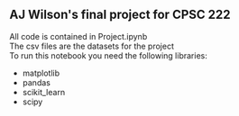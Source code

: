 ## AJ Wilson's final project for CPSC 222  
All code is contained in Project.ipynb  
The csv files are the datasets for the project  
To run this notebook you need the following libraries:  
* matplotlib
* pandas
* scikit_learn
* scipy
